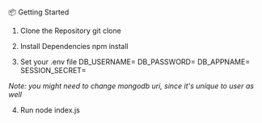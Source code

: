 📦 Getting Started

1. Clone the Repository
git clone 

2. Install Dependencies
npm install

3. Set your .env file
DB_USERNAME=
DB_PASSWORD=
DB_APPNAME=
SESSION_SECRET=

*Note: you might need to change mongodb uri, since it's unique to user as well*

4. Run node index.js
